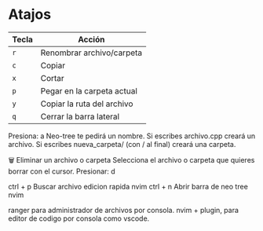 # Atajos

| Tecla | Acción                     |
| ----- | -------------------------- |
| `r`   | Renombrar archivo/carpeta  |
| `c`   | Copiar                     |
| `x`   | Cortar                     |
| `p`   | Pegar en la carpeta actual |
| `y`   | Copiar la ruta del archivo |
| `q`   | Cerrar la barra lateral    |

Presiona:
a
Neo-tree te pedirá un nombre.
Si escribes archivo.cpp creará un archivo.
Si escribes nueva_carpeta/ (con / al final) creará una carpeta.

🗑️ Eliminar un archivo o carpeta
Selecciona el archivo o carpeta que quieres borrar con el cursor.
Presionar: d

ctrl + p Buscar archivo edicion rapida nvim
ctrl + n Abrir barra de neo tree nvim

ranger para administrador de archivos por consola.
nvim + plugin, para editor de codigo por consola como vscode.
